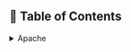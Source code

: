 ## 📜 Table of Contents

<details>
<summary>Apache</summary>

[htaccess](Apache/.htaccess)
</details>